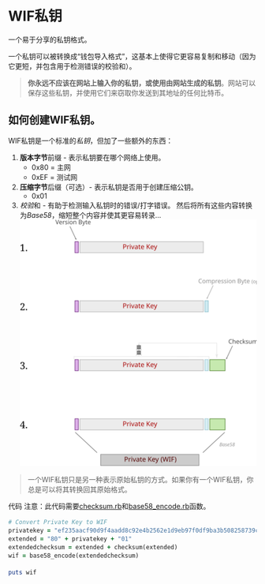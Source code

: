 # WIF私钥
一个易于分享的私钥格式。

一个私钥可以被转换成“钱包导入格式”，这基本上使得它更容易复制和移动（因为它更短，并包含用于检测错误的校验和）。

>**你永远不应该在网站上输入你的私钥，或使用由网站生成的私钥**。网站可以保存这些私钥，并使用它们来窃取你发送到其地址的任何比特币。

## 如何创建WIF私钥。
WIF私钥是一个标准的*私钥*，但加了一些额外的东西：

1. **版本字节**前缀 - 表示私钥要在哪个网络上使用。
    * 0x80 = 主网
    * 0xEF = 测试网
2. **压缩字节**后缀（可选）- 表示私钥是否用于创建压缩公钥。
   * 0x01
3. *校验*和 - 有助于检测输入私钥时的错误/打字错误。
然后将所有这些内容转换为*Base58*，缩短整个内容并使其更容易转录...
![WIF Private Key-1.png](img/WIF%20Private%20Key-1.svg)

>一个WIF私钥只是另一种表示原始私钥的方式。如果你有一个WIF私钥，你总是可以将其转换回其原始格式。

代码
注意：此代码需要[checksum.rb](https://github.com/in3rsha/learnmeabitcoin-code/blob/master/checksum.rb)和[base58_encode.rb](https://github.com/in3rsha/learnmeabitcoin-code/blob/master/base58_encode.rb)函数。
```ruby
# Convert Private Key to WIF
privatekey = "ef235aacf90d9f4aadd8c92e4b2562e1d9eb97f0df9ba3b508258739cb013db2"
extended = "80" + privatekey + "01"
extendedchecksum = extended + checksum(extended)
wif = base58_encode(extendedchecksum)

puts wif
```
